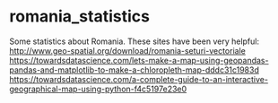 # romania_statistics
Some statistics about Romania. These sites have been very helpful:
http://www.geo-spatial.org/download/romania-seturi-vectoriale
https://towardsdatascience.com/lets-make-a-map-using-geopandas-pandas-and-matplotlib-to-make-a-chloropleth-map-dddc31c1983d
https://towardsdatascience.com/a-complete-guide-to-an-interactive-geographical-map-using-python-f4c5197e23e0
